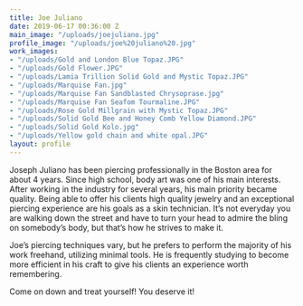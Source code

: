 ```yaml
---
title: Joe Juliano
date: 2019-06-17 00:36:00 Z
main_image: "/uploads/joejuliano.jpg"
profile_image: "/uploads/joe%20juliano%20.jpg"
work_images:
- "/uploads/Gold and London Blue Topaz.JPG"
- "/uploads/Gold Flower.JPG"
- "/uploads/Lamia Trillion Solid Gold and Mystic Topaz.JPG"
- "/uploads/Marquise Fan.jpg"
- "/uploads/Marquise Fan Sandblasted Chrysoprase.jpg"
- "/uploads/Marquise Fan Seafom Tourmaline.JPG"
- "/uploads/Rose Gold Millgrain with Mystic Topaz.JPG"
- "/uploads/Solid Gold Bee and Honey Comb Yellow Diamond.JPG"
- "/uploads/Solid Gold Kolo.jpg"
- "/uploads/Yellow gold chain and white opal.JPG"
layout: profile
---
```


Joseph Juliano has been piercing professionally in the Boston area for about 4 years. Since high school, body art was one of his main interests. After working in the industry for several years, his main priority became quality. Being able to offer his clients high quality jewelry and an exceptional piercing experience are his goals as a skin technician. It’s not everyday you are walking down the street and have to turn your head to admire the bling on somebody’s body, but that’s how he strives to make it.

Joe’s piercing techniques vary, but he prefers to perform the majority of his work freehand, utilizing minimal tools. He is frequently studying to become more efficient in his craft to give his clients an experience worth remembering.

Come on down and treat yourself! You deserve it!